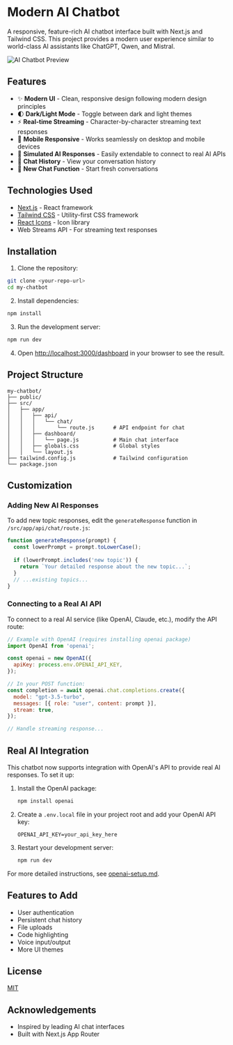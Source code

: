 # Modern AI Chatbot

A responsive, feature-rich AI chatbot interface built with Next.js and Tailwind CSS. This project provides a modern user experience similar to world-class AI assistants like ChatGPT, Qwen, and Mistral.

![AI Chatbot Preview](./public/chatbot-preview.png)

## Features

- ✨ **Modern UI** - Clean, responsive design following modern design principles
- 🌓 **Dark/Light Mode** - Toggle between dark and light themes
- ⚡ **Real-time Streaming** - Character-by-character streaming text responses
- 📱 **Mobile Responsive** - Works seamlessly on desktop and mobile devices
- 🧠 **Simulated AI Responses** - Easily extendable to connect to real AI APIs
- 💬 **Chat History** - View your conversation history
- 🔄 **New Chat Function** - Start fresh conversations

## Technologies Used

- [Next.js](https://nextjs.org/) - React framework
- [Tailwind CSS](https://tailwindcss.com/) - Utility-first CSS framework
- [React Icons](https://react-icons.github.io/react-icons/) - Icon library
- Web Streams API - For streaming text responses

## Installation

1. Clone the repository:

```bash
git clone <your-repo-url>
cd my-chatbot
```

2. Install dependencies:

```bash
npm install
```

3. Run the development server:

```bash
npm run dev
```

4. Open [http://localhost:3000/dashboard](http://localhost:3000/dashboard) in your browser to see the result.

## Project Structure

```
my-chatbot/
├── public/
├── src/
│   ├── app/
│   │   ├── api/
│   │   │   └── chat/
│   │   │       └── route.js      # API endpoint for chat
│   │   ├── dashboard/
│   │   │   └── page.js           # Main chat interface
│   │   ├── globals.css           # Global styles
│   │   └── layout.js            
├── tailwind.config.js            # Tailwind configuration
└── package.json
```

## Customization

### Adding New AI Responses

To add new topic responses, edit the `generateResponse` function in `/src/app/api/chat/route.js`:

```javascript
function generateResponse(prompt) {
  const lowerPrompt = prompt.toLowerCase();
  
  if (lowerPrompt.includes('new topic')) {
    return `Your detailed response about the new topic...`;
  } 
  // ...existing topics...
}
```

### Connecting to a Real AI API

To connect to a real AI service (like OpenAI, Claude, etc.), modify the API route:

```javascript
// Example with OpenAI (requires installing openai package)
import OpenAI from 'openai';

const openai = new OpenAI({
  apiKey: process.env.OPENAI_API_KEY,
});

// In your POST function:
const completion = await openai.chat.completions.create({
  model: "gpt-3.5-turbo",
  messages: [{ role: "user", content: prompt }],
  stream: true,
});

// Handle streaming response...
```

## Real AI Integration

This chatbot now supports integration with OpenAI's API to provide real AI responses. To set it up:

1. Install the OpenAI package:
   ```bash
   npm install openai
   ```

2. Create a `.env.local` file in your project root and add your OpenAI API key:
   ```
   OPENAI_API_KEY=your_api_key_here
   ```

3. Restart your development server:
   ```bash
   npm run dev
   ```

For more detailed instructions, see [openai-setup.md](./openai-setup.md).

## Features to Add

- User authentication
- Persistent chat history
- File uploads
- Code highlighting
- Voice input/output
- More UI themes

## License

[MIT](LICENSE)

## Acknowledgements

- Inspired by leading AI chat interfaces
- Built with Next.js App Router
